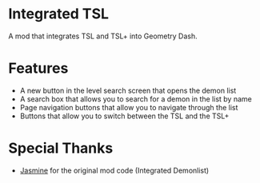 # Integrated TSL
A mod that integrates TSL and TSL+ into Geometry Dash.

# Features
- A new button in the level search screen that opens the demon list
- A search box that allows you to search for a demon in the list by name
- Page navigation buttons that allow you to navigate through the list
- Buttons that allow you to switch between the TSL and the TSL+

# Special Thanks
- [Jasmine](https://github.com/hiimjasmine00) for the original mod code (Integrated Demonlist)
